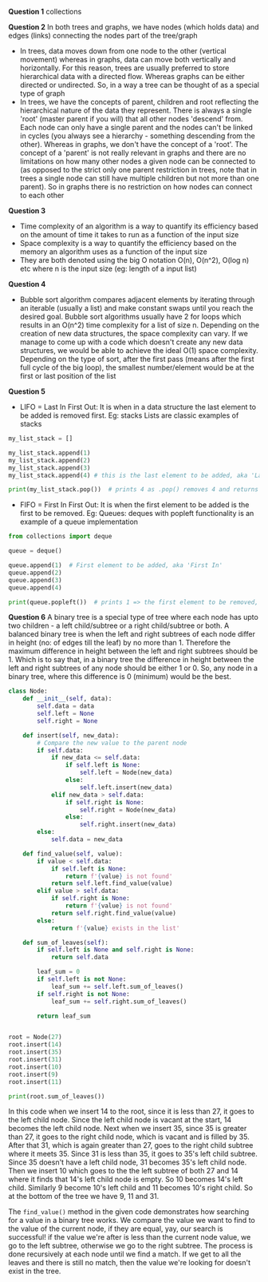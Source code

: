 **Question 1**
collections

**Question 2**
In both trees and graphs, we have nodes (which holds data) and edges (links) connecting the nodes part of the tree/graph
- In trees, data moves down from one node to the other (vertical movement) whereas in graphs, data can move both vertically and horizontally. For this reason, trees are usually preferred to store hierarchical data with a directed flow. Whereas graphs can be either directed or undirected. So, in a way a tree can be thought of as a special type of graph
- In trees, we have the concepts of parent, children and root reflecting the hierarchical nature of the data they represent. There is always a single 'root' (master parent if you will) that all other nodes 'descend' from. Each node can only have a single parent and the nodes can't be linked in cycles (you always see a hierarchy - something descending from the other). Whereas in graphs, we don't have the concept of a 'root'. The concept of a 'parent' is not really relevant in graphs and there are no limitations on how many other nodes a given node can be connected to (as opposed to the strict only one parent restriction in trees, note that in trees a single node can still have multiple children but not more than one parent). So in graphs there is no restriction on how nodes can connect to each other

**Question 3**
- Time complexity of an algorithm is a way to quantify its efficiency based on the amount of time it takes to run as a function of the input size
- Space complexity is a way to quantify the efficiency based on the memory an algorithm uses as a function of the input size
- They are both denoted using the big O notation O(n), O(n^2), O(log n) etc where n is the input size (eg: length of a input list)

**Question 4**
- Bubble sort algorithm compares adjacent elements by iterating through an iterable (usually a list) and make constant swaps until you reach the desired goal. Bubble sort algorithms usually have 2 for loops which results in an O(n^2) time complexity for a list of size n. Depending on the creation of new data structures, the space complexity can vary. If we manage to come up with a code which doesn't create any new data structures, we would be able to achieve the ideal O(1) space complexity. Depending on the type of sort, after the first pass (means after the first full cycle of the big loop), the smallest number/element would be at the first or last position of the list

**Question 5**
- LIFO = Last In First Out: It is when in a data structure the last element to be added is removed first. Eg: stacks
Lists are classic examples of stacks
``` Python
my_list_stack = []

my_list_stack.append(1)
my_list_stack.append(2)
my_list_stack.append(3)
my_list_stack.append(4) # this is the last element to be added, aka 'Last In'

print(my_list_stack.pop())  # prints 4 as .pop() removes 4 and returns it, which means 4 is the first element to be removed, aka 'First Out'
```
- FIFO = First In First Out: It is when the first element to be added is the first to be removed. Eg: Queues: deques with popleft functionality is an example of a queue implementation

``` Python
from collections import deque

queue = deque()

queue.append(1)  # First element to be added, aka 'First In'
queue.append(2)
queue.append(3)
queue.append(4)

print(queue.popleft())  # prints 1 => the first element to be removed, aka 'First Out'
```

**Question 6**
A binary tree is a special type of tree where each node has upto two children - a left child/subtree or a right child/subtree or both. A balanced binary tree is when the left and right subtrees of each node differ in height (no: of edges till the leaf) by no more than 1. Therefore the maximum difference in height between the left and right subtrees should be 1. Which is to say that, in a binary tree the difference in height between the left and right subtrees of any node should be either 1 or 0. So, any node in a binary tree, where this difference is 0 (minimum) would be the best.

``` Python
class Node:
    def __init__(self, data):
        self.data = data
        self.left = None
        self.right = None

    def insert(self, new_data):
        # Compare the new value to the parent node
        if self.data:
            if new_data <= self.data:
                if self.left is None:
                    self.left = Node(new_data)
                else:
                    self.left.insert(new_data)
            elif new_data > self.data:
                if self.right is None:
                    self.right = Node(new_data)
                else:
                    self.right.insert(new_data)
        else:
            self.data = new_data

    def find_value(self, value):
        if value < self.data:
            if self.left is None:
                return f'{value} is not found'
            return self.left.find_value(value)
        elif value > self.data:
            if self.right is None:
                return f'{value} is not found'
            return self.right.find_value(value)
        else:
            return f'{value} exists in the list'

    def sum_of_leaves(self):
        if self.left is None and self.right is None:
            return self.data

        leaf_sum = 0
        if self.left is not None:
            leaf_sum += self.left.sum_of_leaves()
        if self.right is not None:
            leaf_sum += self.right.sum_of_leaves()

        return leaf_sum


root = Node(27)
root.insert(14)
root.insert(35)
root.insert(31)
root.insert(10)
root.insert(9)
root.insert(11)

print(root.sum_of_leaves())
```
In this code when we insert 14 to the root, since it is less than 27, it goes to the left child node. Since the left child node is vacant at the start, 14 becomes the left child node. Next when we insert 35, since 35 is greater than 27, it goes to the right child node, which is vacant and is filled by 35. After that 31, which is again greater than 27, goes to the right child subtree where it meets 35. Since 31 is less than 35, it goes to 35's left child subtree. Since 35 doesn't have a left child node, 31 becomes 35's left child node. Then we insert 10 which goes to the the left subtree of both 27 and 14 where it finds that 14's left child node is empty. So 10 becomes 14's left child. Similarly 9 become 10's left child and 11 becomes 10's right child. So at the bottom of the tree we have 9, 11 and 31.

The `find_value()` method in the given code demonstrates how searching for a value in a binary tree works. We compare the value we want to find to the value of the current node, if they are equal, yay, our search is successful! if the value we're after is less than the current node value, we go to the left subtree, otherwise we go to the right subtree. The process is done recursively at each node until we find a match. If we get to all the leaves and there is still no match, then the value we're looking for doesn't exist in the tree. 